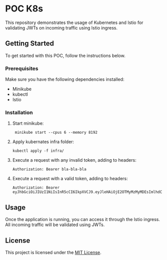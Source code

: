 # POC K8s

This repository demonstrates the usage of Kubernetes and Istio for validating JWTs on incoming traffic using Istio ingress.

## Getting Started

To get started with this POC, follow the instructions below.

### Prerequisites

Make sure you have the following dependencies installed:

- Minikube
- kubectl
- Istio

### Installation

1. Start minikube:

   ```shell
    minikube start --cpus 6 --memory 8192
   ```

2. Apply kubernates infra folder:

   ```
   kubectl apply -f infra/
   ```

3. Execute a request with any invalid token, adding to headers:

   ```
   Authorization: Bearer bla-bla-bla
   ```

3. Execute a request with a valid token, adding to headers:

   ```
   Authorization: Bearer eyJhbGciOiJIUzI1NiIsInR5cCI6IkpXVCJ9.eyJleHAiOjE2OTMyMzMyMDEsImlhdCI6MTY5MzIzMjMwMSwiaXNzIjoiaHR0cHM6Ly9sb2FkZm1zLmxvY2FsIiwibmFtZSI6IkpvaG4gRG9lIiwic3ViIjoiMTIzNDU2Nzg5MCJ9.vYbI9YD3_v5f7cM_rTwl9ZcOQ9deRQMejJhvl0o6xTk
   ```

## Usage

Once the application is running, you can access it through the Istio ingress. All incoming traffic will be validated using JWTs.

## License

This project is licensed under the [MIT License](LICENSE).
